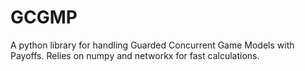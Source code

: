 # GCGMP

A python library for handling Guarded Concurrent Game Models with Payoffs. Relies on numpy and networkx for fast calculations.
